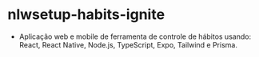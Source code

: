# nlwsetup-habits-ignite

- Aplicação web e mobile de ferramenta de controle de hábitos usando: React, React Native, Node.js, TypeScript, Expo, Tailwind e Prisma.

